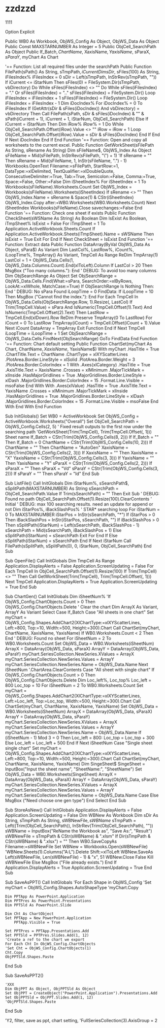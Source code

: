 # zzdzzd
1111


Option Explicit

Public WB0 As Workbook, ObjWS_Config As Object, ObjWS_Data As Object
Public Const MAXSTARNUMBER As Integer = 5
Public ObjCell_SearchPath As Object
Public If_Batch$, ChartName$, XaxisName$, YaxisName$, sParaX$, sParaY$, myChart As Chart

'== Function: List all required files under the searchPath
Public Function FilePath(sPath() As String, sTmpPath$, iCurrent%, iStarNum%, ObjCell_SearchPath)
    Dim sDir$, sFiles(100) As String, iFilesIndex%
    iFilesIndex = 0
    sDir = Left(sTmpPath, InStrRev(sTmpPath, "\"))
    If iCurrent <= iStarNum Then
        sFiles(0) = FileSystem.Dir(sTmpPath, vbDirectory)
        Do While sFiles(iFilesIndex) <> ""
            Do While sFiles(iFilesIndex) = "." Or sFiles(iFilesIndex) = ".."
                sFiles(iFilesIndex) = FileSystem.Dir()
            Loop
            iFilesIndex = iFilesIndex + 1
            sFiles(iFilesIndex) = FileSystem.Dir()
        Loop
        iFilesIndex = iFilesIndex - 1
        Dim iDocIndex%
        For iDocIndex% = 0 To iFilesIndex
            If (GetAttr(sDir & sFiles(iDocIndex)) And vbDirectory) = vbDirectory Then
                Call FilePath(sPath, sDir & sFiles(iDocIndex) & "" & sPath(iCurrent + 1), iCurrent + 1, iStarNum, ObjCell_SearchPath)
            Else
                If iCurrent = iStarNum Then
                    Dim iRow%
                    iRow% = 1
                    Do While ObjCell_SearchPath.Offset(iRow).Value <> ""
                        iRow = iRow + 1
                    Loop
                    ObjCell_SearchPath.Offset(iRow).Value = sDir & sFiles(iDocIndex)
                End If
            End If
        Next iDocIndex
    End If
End Function
'== Function: Open and copy all worksheets to the current excel.
Public Function GetWorkSheet(sFilePath As String, sRename As String)
    Dim sFileName$, ObjWS_Index As Object
    sFileName = Mid(sFilePath, InStrRev(sFilePath, "\") + 1)
    'If sRename = "" Then sRename = Mid(sFileName, 1, InStr(sFileName, ".") - 1)
    Workbooks.OpenText Filename:=sFilePath, StartRow:=1, DataType:=xlDelimited, TextQualifier:=xlDoubleQuote, ConsecutiveDelimiter:=True, Tab:=True, Semicolon:=False, Comma:=True, Space:=False, Other:=False
    Dim iSheetIndex%
    For iSheetIndex = 1 To Workbooks(sFileName).Worksheets.Count
        Set ObjWS_Index = Workbooks(sFileName).Worksheets(iSheetIndex)
        If sRename <> "" Then ObjWS_Index.Name = sRename & Space(1) & CStr(iSheetIndex)
        ObjWS_Index.Copy after:=WB0.Worksheets(WB0.Worksheets.Count)
    Next iSheetIndex
    Workbooks(sFileName).Close savechanges:=False
End Function
'== Function: Check one sheet if exists
Public Function CheckSheet(sWSName As String) As Boolean
    Dim IsExist As Boolean, iTmpSheet%
    IsExist = False
    For iTmpSheet = 1 To Application.ActiveWorkbook.Sheets.Count
        If Application.ActiveWorkbook.Sheets(iTmpSheet).Name = sWSName Then
            IsExist = True
            Exit For
        End If
    Next
    CheckSheet = IsExist
End Function
'== Function: Extract data
Public Function DataArray(ByVal ObjWS_Data As Object, sPara$) As Variant
    Dim LastCol%, LastRow%, iCount%, iLoopTime%, TmpArray() As Variant, TmpCell As Range
    ReDim TmpArray(1)
    LastCol = 1 + ObjWS_Data.Cells(1, ObjWS_Data.Columns.Count).End(xlToLeft).Column
    If LastCol > 20 Then MsgBox ("Too many columns."): End
    ' DEBUG: To avoid too many columns
    Dim ObjSearchRange As Object
    Set ObjSearchRange = ObjWS_Data.Cells.Find(What:=sPara, SearchOrder:=xlByRows, LookAt:=xlWhole, MatchCase:=True)
    If ObjSearchRange Is Nothing Then: End
    ' DEBUG: No sPara Found
    iLoopTime = 0
	FindData:
    If iLoopTime = 10 Then MsgBox ("Cannot find the index."): End
    For Each TmpCell In ObjWS_Data.Cells(ObjSearchRange.Row, 1).Resize(, LastCol)
        If Trim(TmpCell.Value) = sPara And IsNumeric(TmpCell.Offset(1).Text) And IsNumeric(TmpCell.Offset(2).Text) Then
            LastRow = TmpCell.End(xlDown).Row
            ReDim Preserve TmpArray(0 To LastRow)
            For iCount = 0 To LastRow
                TmpArray(iCount) = TmpCell.Offset(iCount + 1).Value
            Next iCount
            DataArray = TmpArray
            Exit Function
        End If
    Next TmpCell
    iLoopTime = iLoopTime + 1
    Set ObjSearchRange = ObjWS_Data.Cells.FindNext(ObjSearchRange)
    GoTo FindData
End Function
'== Function: Chart default setting
Public Function ChartSet(myChart As Chart, ChartName$, XaxisName$, YaxisName$)
    With myChart
        .HasTitle = True
        .ChartTitle.Text = ChartName
        .ChartType = xlXYScatterLines
        .PlotArea.Border.LineStyle = xlSolid
        .PlotArea.Border.Weight = 3
        .PlotArea.Border.ColorIndex = 1
        With .Axes(xlCategory)
            .HasTitle = True
            .AxisTitle.Text = XaxisName
            .Crosses = xlMinimum
            .MajorTickMark = xlInside
            .HasMajorGridlines = True
            .MajorGridlines.Border.LineStyle = xlDash
            .MajorGridlines.Border.ColorIndex = 15
            .Format.Line.Visible = msoFalse
        End With
        With .Axes(xlValue)
            .HasTitle = True
            .AxisTitle.Text = YaxisName
            .Crosses = xlMinimum
            .MajorTickMark = xlInside
            .HasMajorGridlines = True
            .MajorGridlines.Border.LineStyle = xlDash
            .MajorGridlines.Border.ColorIndex = 15
            .Format.Line.Visible = msoFalse
        End With
    End With
End Function

Sub InitGlobals()
    Set WB0 = ActiveWorkbook
    Set ObjWS_Config = ActiveWorkbook.Worksheets("Overall")
	Set ObjCell_SearchPath = ObjWS_Config.Cells(2, 5) ' Fixed result outputs to the first row under the searching path
	'GetWorkSheet(Trim(TmpCell), Trim(TmpCell.Offset(, 1))) Sheet name
	If_Batch = CStr(Trim(ObjWS_Config.Cells(8, 2)))
	If If_Batch = "" Then If_Batch = 0
	ChartName = CStr(Trim(ObjWS_Config.Cells(10, 2)))
	If ChartName = "" Then ChartName = "AutoGen"
	XaxisName = CStr(Trim(ObjWS_Config.Cells(2, 3)))
	If XaxisName = "" Then XaxisName = "X"
	YaxisName = CStr(Trim(ObjWS_Config.Cells(3, 3)))
	If YaxisName = "" Then YaxisName = "Y"
	sParaX = CStr(Trim(ObjWS_Config.Cells(2, 2)))
	If sParaX = "" Then sParaX = "Vd"
	sParaY = CStr(Trim(ObjWS_Config.Cells(3, 2)))
	If sParaY = "" Then sParaY = "Id"
End Sub

Sub ListFile()
    Call InitGlobals
    Dim iStarNum%, sSearchPath$, sSplitPath(MAXSTARNUMBER) As String
    sSearchPath = ObjCell_SearchPath.Value
    If Trim(sSearchPath) = "" Then Exit Sub
    ' DEBUG: Found no path
    ObjCell_SearchPath.Offset(1).Resize(100).ClearContents ' Initial
    ' DEBUG: max 100 searching results. need an update for append or not
    Dim iStarPos%, iBackSlashPos% ' STAR* searching loop
    For iStarNum = 0 To MAXSTARNUMBER
        iStarPos = InStr(sSearchPath, "*")
        If iStarPos > 0 Then
            iBackSlashPos = InStr(iStarPos, sSearchPath, "\")
            If iBackSlashPos > 0 Then
                sSplitPath(iStarNum) = Left(sSearchPath, iBackSlashPos - 1)
                sSearchPath = Mid(sSearchPath, iBackSlashPos + 1)
            Else
                sSplitPath(iStarNum) = sSearchPath
                Exit For
            End If
        Else
            sSplitPath(iStarNum) = sSearchPath
        End If
    Next iStarNum
    Call FilePath(sSplitPath, sSplitPath(0), 0, iStarNum, ObjCell_SearchPath)
End Sub

Sub OpenFile()
    Call InitGlobals
    Dim TmpCell As Range
    Application.DisplayAlerts = False
    Application.ScreenUpdating = False
    For Each TmpCell In ObjCell_SearchPath.Offset(1).Resize(100)
    If Trim(TmpCell) <> "" Then Call GetWorkSheet(Trim(TmpCell), Trim(TmpCell.Offset(, 1)))
    Next TmpCell
    Application.DisplayAlerts = True
    Application.ScreenUpdating = True
End Sub

Sub ChartGen()
    Call InitGlobals
    Dim iSheetNum%
    'If ObjWS_Config.ChartObjects.Count > 0 Then ObjWS_Config.ChartObjects.Delete ' Clear the chart
    Dim ArrayX As Variant, ArrayY As Variant
    Select Case If_Batch
    Case "All sheets in one chart"
        Set myChart = ObjWS_Config.Shapes.AddChart2(XlChartType:=xlXYScatterLines, Left:=800, Top:=10, Width:=500, Height:=300).Chart
        Call ChartSet(myChart, ChartName, XaxisName, YaxisName)
        If WB0.Worksheets.Count < 2 Then End
        ' DEBUG: Found no sheet
        For iSheetNum = 2 To WB0.Worksheets.Count
            Set ObjWS_Data = WB0.Worksheets(iSheetNum)
            ArrayX = DataArray(ObjWS_Data, sParaX)
            ArrayY = DataArray(ObjWS_Data, sParaY)
            myChart.SeriesCollection.NewSeries.XValues = ArrayX
            myChart.SeriesCollection.NewSeries.Values = ArrayY
            myChart.SeriesCollection.NewSeries.Name = ObjWS_Data.Name
        Next iSheetNum
        '.ChartArea.ClearContents
    Case "All sheet with single chart"
        If ObjWS_Config.ChartObjects.Count > 0 Then ObjWS_Config.ChartObjects.Delete
        Dim Loc_left%, Loc_top%
        Loc_left = 800
        Loc_top = 10
        For iSheetNum = 2 To WB0.Worksheets.Count
            Set myChart = ObjWS_Config.Shapes.AddChart2(XlChartType:=xlXYScatterLines, Left:=Loc_left, Top:=Loc_top, Width:=500, Height:=300).Chart
            Call ChartSet(myChart, ChartName, XaxisName, YaxisName)
            Set ObjWS_Data = WB0.Worksheets(iSheetNum)
            ArrayX = DataArray(ObjWS_Data, sParaX)
            ArrayY = DataArray(ObjWS_Data, sParaY)
            myChart.SeriesCollection.NewSeries.XValues = ArrayX
            myChart.SeriesCollection.NewSeries.Values = ArrayY
            myChart.SeriesCollection.NewSeries.Name = ObjWS_Data.Name
            If (iSheetNum - 1) Mod 3 = 0 Then
                Loc_left = 800: Loc_top = Loc_top + 300
            Else
                Loc_left = Loc_left + 500
            End If
        Next iSheetNum
    Case "Single sheet single chart"
        Set myChart = ObjWS_Config.Shapes.AddChart2(XlChartType:=xlXYScatterLines, Left:=800, Top:=10, Width:=500, Height:=300).Chart
        Call ChartSet(myChart, ChartName, XaxisName, YaxisName)
        Dim SingeSheet$
        SingeSheet = InputBox("Input the sheet name", "SheetName:", "SheetName")
        Set ObjWS_Data = WB0.Worksheets(SingeSheet)
        ArrayX = DataArray(ObjWS_Data, sParaX)
        ArrayY = DataArray(ObjWS_Data, sParaY)
        myChart.SeriesCollection.NewSeries.XValues = ArrayX
        myChart.SeriesCollection.NewSeries.Values = ArrayY
        myChart.SeriesCollection.NewSeries.Name = ObjWS_Data.Name
    Case Else
        MsgBox ("Need choose one gen type")
    End Select
End Sub

Sub StoreAsNew()
    Call InitGlobals
    Application.DisplayAlerts = False
    Application.ScreenUpdating = False
    Dim WBNew As Workbook
    Dim sDir As String, sTmpPath As String, sWBNewFile$, sWBName$
    sTmpPath = Left((Trim(ObjCell_SearchPath)), InStrRev(Trim(ObjCell_SearchPath), "\"))
    sWBName = InputBox("ReName the Workbook as", "Save As:", "Result")
    sWBNewFile = sTmpPath & CStr(sWBName) & ".xlsm"
    If Dir(sTmpPath & CStr(sWBName) & ".xlsx") = "" Then
        WB0.SaveCopyAs Filename:=sWBNewFile
        Set WBNew = Workbooks.Open(sWBNewFile)
        'WBNew.Sheets(1).Columns("A:L").Delete Shift:=xlToLeft
        WBNew.SaveAs Left(sWBNewFile, Len(sWBNewFile) - 1) & "x", 51
        WBNew.Close False
        Kill sWBNewFile
    Else
        MsgBox ("File already exists.")
    End If
    Application.DisplayAlerts = True
    Application.ScreenUpdating = True
End Sub

Sub SaveAsPPT()
    Call InitGlobals
    'For Each Shape in ObjWS_Config
    'Set myChart = ObjWS_Config.Shapes.AutoShapeType
    'myChart.Copy
    
    Dim PPTApp As PowerPoint.Application
    Dim PPTPres As PowerPoint.Presentations
    Dim PPTSld As PowerPoint.Slide
    
    Dim Cht As ChartObject
    Set PPTApp = New PowerPoint.Application
        PPTApp.Visible = True
        
    Set PPTPres = PPTApp.Presentations.Add
    Set PPTSld = PPTPres.Slides.Add(1, 12)
    'Create a ref to the chart we export
    For Each Cht In ObjWS_Config.ChartObjects
    'Set Cht = ObjWS_Config.ChartObjects(1)
    Cht.Copy
    ObjPPTSld.Shapes.Paste
    
    
End Sub
    
    
Sub SaveAsPPT2()
    
    
    'XXX
    Dim ObjPPT As Object, ObjPPTSld As Object
    Set ObjPPT = CreateObject("PowerPoint.Application").Presentations.Add
    Set ObjPPTSld = ObjPPT.Slides.Add(1, 12)
    'ObjPPTSld.Shapes.Paste
End Sub

'Y2, filter, save as ppt, chart setting,
'FullSeriesCollection(3).AxisGroup = 2

